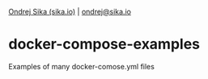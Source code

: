 [Ondrej Sika (sika.io)](https://sika.io) | <ondrej@sika.io>

# docker-compose-examples

Examples of many docker-comose.yml files
